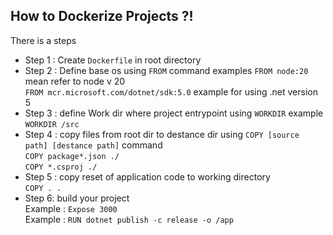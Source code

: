 ## How to Dockerize Projects ?!

There is a steps

- Step 1 : Create `Dockerfile` in root directory
- Step 2 : Define base os using `FROM` command examples
  `FROM node:20` mean refer to node v 20<br/>
  `FROM mcr.microsoft.com/dotnet/sdk:5.0` example for using .net version 5
- Step 3 : define Work dir where project entrypoint using `WORKDIR` example `WORKDIR /src`
- Step 4 : copy files from root dir to destance dir using `COPY [source path] [destance path]` command
  <br/> `COPY package*.json ./`
  <br/> `COPY *.csproj ./`
- Step 5 : copy reset of application code to working directory
  <br/> `COPY . .`
- Step 6: build your project
  <br/> Example : `Expose 3000`
  <br/> Example : `RUN dotnet publish -c release -o /app`
